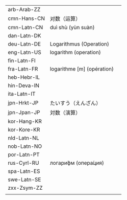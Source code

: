 | | | |
|-|-|-|
| arb-Arab-ZZ |  |  |
| cmn-Hans-CN | 对数（运算） |  |
| cmn-Latn-CN | duì shù (yùn suàn) |  |
| dan-Latn-DK |  |  |
| deu-Latn-DE | Logarithmus (Operation) |  |
| eng-Latn-US | logarithm (operation) |  |
| fin-Latn-FI |  |  |
| fra-Latn-FR | logarithme [m] (opération) |  |
| heb-Hebr-IL |  |  |
| hin-Deva-IN |  |  |
| ita-Latn-IT |  |  |
| jpn-Hrkt-JP | たいすう（えんざん） |  |
| jpn-Jpan-JP | 対数（演算） |  |
| kor-Hang-KR |  |  |
| kor-Kore-KR |  |  |
| nld-Latn-NL |  |  |
| nob-Latn-NO |  |  |
| por-Latn-PT |  |  |
| rus-Cyrl-RU | логари́фм (опера́ция) |  |
| spa-Latn-ES |  |  |
| swe-Latn-SE |  |  |
| zxx-Zsym-ZZ |  |  |
|  |  |  |
